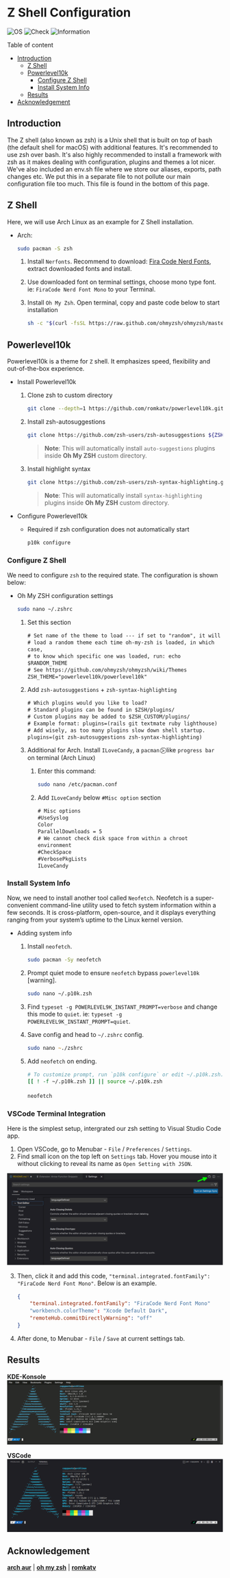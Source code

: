 # Z Shell Configuration

![OS](https://img.shields.io/badge/OS-Arch-white)
![Check](https://img.shields.io/badge/Status-Pass-brightgreen)
![Information](https://img.shields.io/badge/Information-Terminal-yellow)

Table of content

- [Introduction](#introduction)
  - [Z Shell](#z-shell)
  - [Powerlevel10k](#powerlevel10k)
    - [Configure Z Shell](#configure-z-shell)
    - [Install System Info](#install-system-info)
  - [Results](#results)
- [Acknowledgement](#acknowledgement)

## Introduction

The Z shell (also known as zsh) is a Unix shell that is built on top of bash (the default shell for macOS) with additional features. It's recommended to use zsh over bash. It's also highly recommended to install a framework with zsh as it makes dealing with configuration, plugins and themes a lot nicer. We've also included an env.sh file where we store our aliases, exports, path changes etc. We put this in a separate file to not pollute our main configuration file too much. This file is found in the bottom of this page.

## Z Shell

Here, we will use Arch Linux as an example for Z Shell installation.

- Arch:

    ```bash
    sudo pacman -S zsh
    ```

    1. Install `Nerfonts`. Recommend to download: [Fira Code Nerd Fonts][nerdfonts-download], extract downloaded fonts and install.
    2. Use downloaded font on terminal settings, choose mono type font. ie: `FiraCode Nerd Font Mono` to your Terminal.
    3. Install `Oh My Zsh`. Open terminal, copy and paste code below to start installation

        ```zsh
        sh -c "$(curl -fsSL https://raw.github.com/ohmyzsh/ohmyzsh/master/tools/install.sh)"
        ```

## Powerlevel10k

Powerlevel10k is a theme for `Z` shell. It emphasizes speed, flexibility and out-of-the-box experience.

- Install Powerlevel10k

    1. Clone zsh to custom directory

        ```zsh
        git clone --depth=1 https://github.com/romkatv/powerlevel10k.git ${ZSH_CUSTOM:-$HOME/.oh-my-zsh/custom}/themes/powerlevel10k
        ```

    2. Install zsh-autosuggestions

        ```zsh
        git clone https://github.com/zsh-users/zsh-autosuggestions ${ZSH_CUSTOM:-~/.oh-my-zsh/custom}/plugins/zsh-autosuggestions
        ```

        > **Note**: This will automatically install `auto-suggestions` plugins inside **Oh My ZSH** custom directory.
    3. Install highlight syntax

        ```zsh
        git clone https://github.com/zsh-users/zsh-syntax-highlighting.git ${ZSH_CUSTOM:-~/.oh-my-zsh/custom}/plugins/zsh-syntax-highlighting
        ```

        > **Note**: This will automatically install `syntax-highlighting` plugins inside **Oh My ZSH** custom directory.

- Configure Powerlevel10k

  - Required if zsh configuration does not automatically start

    ```zsh
    p10k configure 
    ```

### Configure Z Shell

We need to configure `zsh` to the required state. The configuration is shown below:

- Oh My ZSH configuration settings

    ```zsh
    sudo nano ~/.zshrc
    ```

    1. Set this section

        ```nano
        # Set name of the theme to load --- if set to "random", it will
        # load a random theme each time oh-my-zsh is loaded, in which case,
        # to know which specific one was loaded, run: echo $RANDOM_THEME
        # See https://github.com/ohmyzsh/ohmyzsh/wiki/Themes
        ZSH_THEME="powerlevel10k/powerlevel10k"
        ```

    2. Add `zsh-autosuggestions` + `zsh-syntax-highlighting`

        ```nano
        # Which plugins would you like to load?
        # Standard plugins can be found in $ZSH/plugins/
        # Custom plugins may be added to $ZSH_CUSTOM/plugins/
        # Example format: plugins=(rails git textmate ruby lighthouse)
        # Add wisely, as too many plugins slow down shell startup.
        plugins=(git zsh-autosuggestions zsh-syntax-highlighting)
        ```

    3. Additional for Arch. Install `ILoveCandy`, a `pacman` ⍩⃝ like `progress bar` on terminal (Arch Linux)

        1. Enter this command:

            ```zsh
            sudo nano /etc/pacman.conf 
            ```

        2. Add `ILoveCandy` below `#Misc option` section

            ```nano
            # Misc options
            #UseSyslog
            Color
            ParallelDownloads = 5
            # We cannot check disk space from within a chroot environment
            #CheckSpace
            #VerbosePkgLists
            ILoveCandy
            ```

### Install System Info

Now, we need to install another tool called `Neofetch`. Neofetch is a super-convenient command-line utility used to fetch system information within a few seconds. It is cross-platform, open-source, and it displays everything ranging from your system’s uptime to the Linux kernel version.

- Adding system info

    1. Install `neofetch`.

        ```zsh
        sudo pacman -Sy neofetch
        ```

    2. Prompt quiet mode to ensure `neofetch` bypass `powerlevel10k` [warning].

        ```zsh
        sudo nano ~/.p10k.zsh
        ```

    3. Find `typeset -g POWERLEVEL9K_INSTANT_PROMPT=verbose` and change this mode to `quiet`. ie: `typeset -g POWERLEVEL9K_INSTANT_PROMPT=quiet`.
    4. Save config and head to `~/.zshrc` config.

        ```zsh
        sudo nano ~./zshrc
        ```

    5. Add `neofetch` on ending.

        ```zsh
        # To customize prompt, run `p10k configure` or edit ~/.p10k.zsh.
        [[ ! -f ~/.p10k.zsh ]] || source ~/.p10k.zsh

        neofetch
        ```

### VSCode Terminal Integration

Here is the simplest setup, intergrated our zsh setting to Visual Studio Code app.

1. Open VSCode, go to Menubar -  `File` / `Preferences` / `Settings`.
2. Find small icon on the top left on `Settings` tab. Hover you mouse into it without clicking to reveal its name as `Open Setting with JSON`.

![opensettingswithterminal][settings-json]

3. Then, click it and add this code, `"terminal.integrated.fontFamily": "FiraCode Nerd Font Mono"`. Below is an example.

    ```json
    {
        "terminal.integrated.fontFamily": "FiraCode Nerd Font Mono"
        "workbench.colorTheme": "Xcode Default Dark",
        "remoteHub.commitDirectlyWarning": "off"
    }
    ```

4. After done, to Menubar -  `File` / `Save` at current settings tab.

## Results

**KDE-Konsole**
![konsole][kdekonsole]

**VSCode**
![vscode][def]

## Acknowledgement

[**arch aur**][arch-aur] | [**oh my zsh**][oh-my-zsh] | [**romkatv**][romkatv]

[arch-aur]: https://aur.archlinux.org/packages/anycable-go

[kdekonsole]: References/Picture/Konsole.png
[nerdfonts-download]: https://github.com/ryanoasis/nerd-fonts/releases/download/v2.2.2/FiraCode.zip
[oh-my-zsh]: https://ohmyz.sh
[romkatv]: https://github.com/romkatv
[settings-json]: References/Picture/OpenSettingswithJSON.png
[def]: References/Picture/VSCodeTerminal.png
